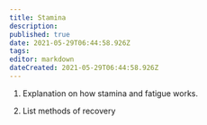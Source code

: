 ```yaml
---
title: Stamina
description: 
published: true
date: 2021-05-29T06:44:58.926Z
tags: 
editor: markdown
dateCreated: 2021-05-29T06:44:58.926Z
---
```


1. Explanation on how stamina and fatigue works.

2. List methods of recovery